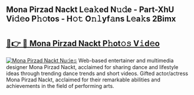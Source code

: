## Mona Pirzad Nackt L𝚎a𝚔ed N𝚞𝚍e - Part-XhU Vi𝚍𝚎o P𝚑𝚘tos - H𝚘𝚝 O𝚗𝚕yf𝚊ns L𝚎a𝚔s 2Bimx

# <h2><a href="http://kf2rx5l.oniu.top/?m=Mona+Pirzad+Nackt">🔗👉 🔴 Mona Pirzad Nackt P𝚑ot𝚘𝚜 V𝚒d𝚎o</a></h2>

[![Mona Pirzad Nackt Nu𝚍e𝚜](https://i.imgur.com/0qMVB7G.gif)](http://kf2rx5l.oniu.top/?m=Mona+Pirzad+Nackt)
Web-based entertainer and multimedia designer Mona Pirzad Nackt, acclaimed for sharing dance and lifestyle ideas through trending dance trends and short videos. Gifted actor/actress Mona Pirzad Nackt, acclaimed for their remarkable abilities and achievements in the field of performing arts.  
